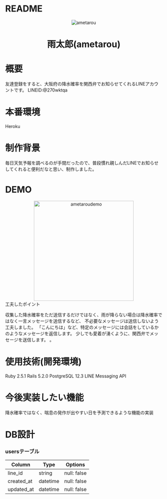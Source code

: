 # README
<div align="center">
<img src="https://github.com/h-takuya21/images/blob/master/ametarou.png" alt="ametarou" title="ametarou">
</div>
<h1 align="center">雨太郎(ametarou)</h1>



# 概要
友達登録をすると、大阪府の降水確率を関西弁でお知らせてくれるLINEアカウントです。
LINEID:@270wktqa

# 本番環境
Heroku

# 制作背景
毎日天気予報を調べるのが手間だったので、普段慣れ親しんだLINEでお知らせしてくれると便利だなと思い、制作しました。

# DEMO
<div align="center">
<img src="https://i.gyazo.com/e5d0d3c7caa3a95610d0235a6b55fd7d.gif" alt="ametaroudemo" title="ametaroudemo" width="320px"">
</div
                                                                                                                          
# 工夫したポイント
収集した降水確率をただ送信するだけではなく、雨が降らない場合は降水確率ではなく一言メッセージを送信するなど、
不必要なメッセージは送信しないよう工夫しました。
「こんにちは」など、特定のメッセージには会話をしているかのようなメッセージを返信します。
少しでも愛着が湧くように、関西弁でメッセージを送信します。
。
# 使用技術(開発環境)
Ruby 2.5.1
Rails 5.2.0
PostgreSQL 12.3
LINE Messaging API

# 今後実装したい機能
降水確率ではなく、喘息の発作が出やすい日を予測できるような機能の実装


# DB設計
### usersテーブル
|Column|Type|Options|
|------|----|-------|
|line_id|string|null: false|
|created_at|datetime|null: false|
|updated_at|datetime|null: false|
